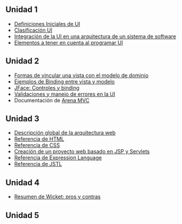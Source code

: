 Unidad 1
--------

-   [Definiciones Iniciales de UI](definiciones-iniciales-de-ui.html)
-   [Clasificación UI](clasificacion-ui.html)
-   [Integración de la UI en una arquitectura de un sistema de software](integracion-de-la-ui-en-una-arquitectura-de-un-sistema-de-software.html)
-   [Elementos a tener en cuenta al programar UI](elementos-a-tener-en-cuenta-al-programar-ui.html)

Unidad 2
--------

-   [Formas de vincular una vista con el modelo de dominio](formas-de-vincular-una-vista-con-el-modelo-de-dominio.html)
-   [Ejemplos de Binding entre vista y modelo](ejemplos-de-binding-entre-vista-y-modelo.html)
-   [JFace: Controles y binding](jface--controles-y-binding.html)
-   [Validaciones y manejo de errores en la UI](validaciones-y-manejo-de-errores-en-la-ui.html)
-   Documentación de [Arena MVC](arena-mvc.html)

Unidad 3
--------

-   [Descripción global de la arquitectura web](descripcion-global-de-la-arquitectura-web.html)
-   [Referencia de HTML](html.html)
-   [Referencia de CSS](css.html)
-   [Creación de un proyecto web basado en JSP y Servlets](creacion-de-un-proyecto-web-basado-en-jsp-y-servlets.html)
-   [Referencia de Expression Language](referencia-de-expression-language.html)
-   [Referencia de JSTL](referencia-de-jstl.html)

Unidad 4
--------

-   [Resumen de Wicket: pros y contras](resumen-de-wicket--pros-y-contras.html)

Unidad 5
--------
